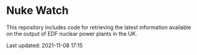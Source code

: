 # Nuke Watch

This repository includes code for retrieving the latest information available on the output of EDF nuclear power plants in the UK.

Last updated: 2021-11-08 17:15